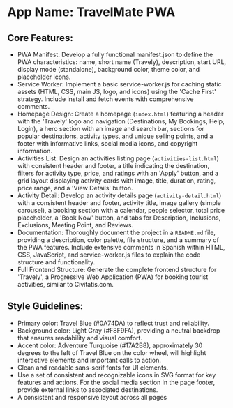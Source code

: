 # **App Name**: TravelMate PWA

## Core Features:

- PWA Manifest: Develop a fully functional manifest.json to define the PWA characteristics: name, short name (Travely), description, start URL, display mode (standalone), background color, theme color, and placeholder icons.
- Service Worker: Implement a basic service-worker.js for caching static assets (HTML, CSS, main JS, logo, and icons) using the 'Cache First' strategy. Include install and fetch events with comprehensive comments.
- Homepage Design: Create a homepage (`index.html`) featuring a header with the 'Travely' logo and navigation (Destinations, My Bookings, Help, Login), a hero section with an image and search bar, sections for popular destinations, activity types, and unique selling points, and a footer with informative links, social media icons, and copyright information.
- Activities List: Design an activities listing page (`activities-list.html`) with consistent header and footer, a title indicating the destination, filters for activity type, price, and ratings with an 'Apply' button, and a grid layout displaying activity cards with image, title, duration, rating, price range, and a 'View Details' button.
- Activity Detail: Develop an activity details page (`activity-detail.html`) with a consistent header and footer, activity title, image gallery (simple carousel), a booking section with a calendar, people selector, total price placeholder, a 'Book Now' button, and tabs for Description, Inclusions, Exclusions, Meeting Point, and Reviews.
- Documentation: Thoroughly document the project in a `README.md` file, providing a description, color palette, file structure, and a summary of the PWA features. Include extensive comments in Spanish within HTML, CSS, JavaScript, and service-worker.js files to explain the code structure and functionality.
- Full Frontend Structure: Generate the complete frontend structure for 'Travely', a Progressive Web Application (PWA) for booking tourist activities, similar to Civitatis.com.

## Style Guidelines:

- Primary color: Travel Blue (#0A74DA) to reflect trust and reliability.
- Background color: Light Gray (#F8F9FA), providing a neutral backdrop that ensures readability and visual comfort.
- Accent color: Adventure Turquoise (#17A2B8), approximately 30 degrees to the left of Travel Blue on the color wheel, will highlight interactive elements and important calls to action.
- Clean and readable sans-serif fonts for UI elements.
- Use a set of consistent and recognizable icons in SVG format for key features and actions. For the social media section in the page footer, provide external links to associated destinations.
- A consistent and responsive layout across all pages